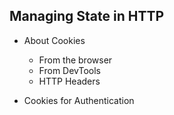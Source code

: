## Managing State in HTTP

- About Cookies
  - From the browser
  - From DevTools
  - HTTP Headers

- Cookies for Authentication